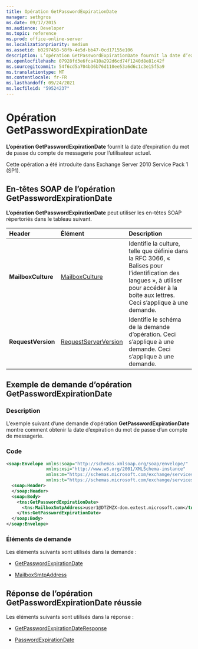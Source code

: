 ```yaml
---
title: Opération GetPasswordExpirationDate
manager: sethgros
ms.date: 09/17/2015
ms.audience: Developer
ms.topic: reference
ms.prod: office-online-server
ms.localizationpriority: medium
ms.assetid: b0297458-58fb-4e5d-bb47-0cd17155e106
description: L’opération GetPasswordExpirationDate fournit la date d’expiration du mot de passe du compte de messagerie pour l’utilisateur actuel.
ms.openlocfilehash: 07928fd3e6fca410a292d6cd74f1240d8e81c42f
ms.sourcegitcommit: 54f6cd5a704b36b76d110ee53a6d6c1c3e15f5a9
ms.translationtype: MT
ms.contentlocale: fr-FR
ms.lasthandoff: 09/24/2021
ms.locfileid: "59524237"
---
```

# <a name="getpasswordexpirationdate-operation"></a>Opération GetPasswordExpirationDate

**L’opération GetPasswordExpirationDate** fournit la date d’expiration du mot de passe du compte de messagerie pour l’utilisateur actuel. 
  
Cette opération a été introduite dans Exchange Server 2010 Service Pack 1 (SP1).
  
## <a name="getpasswordexpirationdate-operation-soap-headers"></a>En-têtes SOAP de l’opération GetPasswordExpirationDate

**L’opération GetPasswordExpirationDate** peut utiliser les en-têtes SOAP répertoriés dans le tableau suivant. 
  
|**Header**|**Élément**|**Description**|
|:-----|:-----|:-----|
|**MailboxCulture** <br/> |[MailboxCulture](mailboxculture.md) <br/> |Identifie la culture, telle que définie dans la RFC 3066, « Balises pour l’identification des langues », à utiliser pour accéder à la boîte aux lettres. Ceci s’applique à une demande.  <br/> |
|**RequestVersion** <br/> |[RequestServerVersion](requestserverversion.md) <br/> |Identifie le schéma de la demande d’opération. Ceci s’applique à une demande. Ceci s’applique à une demande.  <br/> |
   
## <a name="getpasswordexpirationdate-operation-request-example"></a>Exemple de demande d’opération GetPasswordExpirationDate

### <a name="description"></a>Description

L’exemple suivant d’une demande d’opération **GetPasswordExpirationDate** montre comment obtenir la date d’expiration du mot de passe d’un compte de messagerie. 
  
### <a name="code"></a>Code

```XML
<soap:Envelope xmlns:soap="http://schemas.xmlsoap.org/soap/envelope/"
               xmlns:xsi="http://www.w3.org/2001/XMLSchema-instance"
               xmlns:m="https://schemas.microsoft.com/exchange/services/2006/messages"
               xmlns:t="https://schemas.microsoft.com/exchange/services/2006/types">
  <soap:Header>
  </soap:Header>
  <soap:Body>
    <tns:GetPasswordExpirationDate>
      <tns:MailboxSmtpAddress>user1@DTZMZX-dom.extest.microsoft.com</tns:MailboxSmtpAddress>
    </tns:GetPasswordExpirationDate>
  </soap:Body>
</soap:Envelope>

```

### <a name="request-elements"></a>Éléments de demande

Les éléments suivants sont utilisés dans la demande :
  
- [GetPasswordExpirationDate](getpasswordexpirationdate.md)
    
- [MailboxSmtpAddress](mailboxsmtpaddress.md)
    
## <a name="successful-getpasswordexpirationdate-operation-response"></a>Réponse de l’opération GetPasswordExpirationDate réussie

Les éléments suivants sont utilisés dans la réponse :
  
- [GetPasswordExpirationDateResponse](getpasswordexpirationdateresponse.md)
    
- [PasswordExpirationDate](passwordexpirationdate.md)
    

